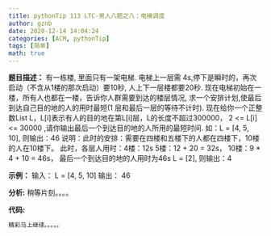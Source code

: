 ```yaml
---
title: pythonTip 113 LTC-男人八题之八：电梯调度
author: gznb
date: 2020-12-14 14:04:24
categories: [ACM, pythonTip]
tags: [简单]
math: true
---
```


**题目描述：**
有一栋楼, 里面只有一架电梯. 电梯上一层需 4s,停下是瞬时的，再次启动（不含从1楼的那次启动）要10秒, 人上下一层楼都要20秒.
现在电梯初始在一楼，所有人也都在一楼，告诉你人群需要到达的楼层情况, 求一个安排计划,使最后到达自己目的地的人的用时最短(1 层和最后一层的等待不计时).
现在给你一个正整数List L，L[i]表示有人的目的地在第L[i]层，L的长度不超过300000， 2 <= L[i] <= 30000 ,请你输出最后一个到达目的地的人所用的最短时间.
如：L = [4, 5, 10], 则输出：46
    说明：此时的安排：需要在四楼和五楼下的人都在四楼下，10楼的人在10楼下。
    此时，各层人用时：4楼：12s  5楼：12 + 20 = 32s， 10楼：9 * 4 + 10 = 46s， 最后一个到达目的地的人用时为46s
    L = [2], 则输出：4

**示例：**
输入：
L = [4, 5, 10]
输出：
46


**分析:**
稍等片刻。。。。

**代码:**
```python
精彩马上继续。。。。。
```

